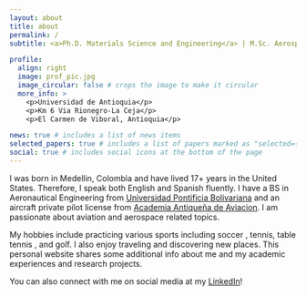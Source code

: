 ```yaml
---
layout: about
title: about
permalink: /
subtitle: <a>Ph.D. Materials Science and Engineering</a> | M.Sc. Aerospace Engineering

profile:
  align: right
  image: prof_pic.jpg
  image_circular: false # crops the image to make it circular
  more_info: >
    <p>Universidad de Antioquia</p>
    <p>Km 6 Via Rionegro-La Ceja</p>
    <p>El Carmen de Viboral, Antioquia</p>

news: true # includes a list of news items
selected_papers: true # includes a list of papers marked as "selected={true}"
social: true # includes social icons at the bottom of the page
---
```


I was born in Medellin, Colombia and have lived 17+ years in the United States. Therefore, I speak both English and Spanish fluently. I have a BS in Aeronautical Engineering from [Universidad Pontificia Bolivariana](https://upb.edu.co) and an aircraft private pilot license from [Academia Antiqueña de Aviacion](https://aviacion.edu.co). I am passionate about aviation <i class="fa-solid fa-plane"></i> and aerospace <i class="fa-solid fa-rocket"></i> related topics.

My hobbies include practicing various sports including soccer <i class="fa-solid fa-futbol"></i>, tennis, table tennis <i class="fa-solid fa-table-tennis-paddle-ball"></i>, and golf. I also enjoy traveling and discovering new places. This personal website shares some additional info about me and my academic experiences and research projects.

You can also connect with me on social media at my [LinkedIn](https://linkedin.com/in/alejandro-mejia-31055258)!
